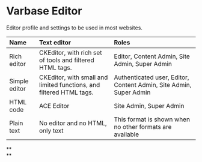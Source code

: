 # **Varbase Editor**

Editor profile and settings to be used in most websites.

| **Name** | **Text editor** | **Roles** |
| :--- | :--- | :--- |
| Rich editor | CKEditor, with rich set of tools and filtered HTML tags. | Editor, Content Admin, Site Admin, Super Admin |
| Simple editor | CKEditor, with small and limited functions, and filtered HTML tags. | Authenticated user, Editor, Content Admin, Site Admin, Super Admin |
| HTML code | ACE Editor | Site Admin, Super Admin |
| Plain text | No editor and no HTML, only text | This format is shown when no other formats are available |

  


**  
**

